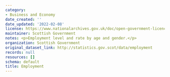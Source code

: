```yaml
---
category:
- Business and Economy
date_created: ''
date_updated: '2022-02-08'
license: https://www.nationalarchives.gov.uk/doc/open-government-licence/version/3/
maintainer: Scottish Government
notes: <p>Employment level and rate by age and gender.</p>
organization: Scottish Government
original_dataset_link: http://statistics.gov.scot/data/employment
records: null
resources: []
schema: default
title: Employment
---
```


